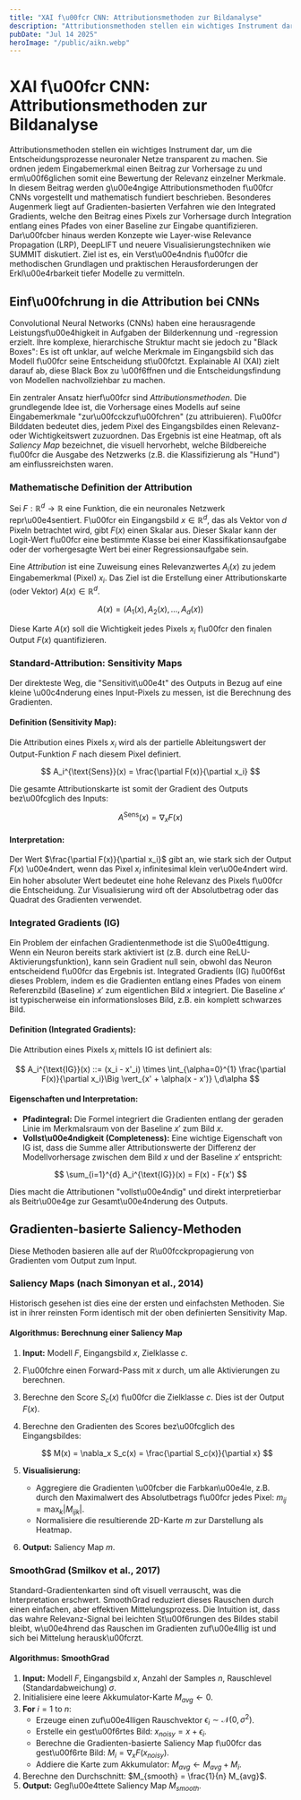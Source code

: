 ```yaml
---
title: "XAI f\u00fcr CNN: Attributionsmethoden zur Bildanalyse"
description: "Attributionsmethoden stellen ein wichtiges Instrument dar, um die Entscheidungsprozesse neuronaler Netze transparent zu machen. Sie ordnen jedem Eingabemerkmal einen Beitrag zur Vorhersage zu und erm\u00f6glichen somit eine Bewertung der Relevanz einzelner Merkmale. In diesem Beitrag werden g\u00e4ngige Attributionsmethoden f\u00fcr CNNs vorgestellt und mathematisch fundiert beschrieben. Besonderes Augenmerk liegt auf Gradienten-basierten Verfahren wie den Integrated Gradients, welche den Beitrag eines Pixels zur Vorhersage durch Integration entlang eines Pfades von einer Baseline zur Eingabe quantifizieren. Dar\u00fcber hinaus werden Konzepte wie Layer-wise Relevance Propagation (LRP), DeepLIFT und neuere Visualisierungstechniken wie SUMMIT diskutiert. Ziel ist es, ein Verst\u00e4ndnis f\u00fcr die methodischen Grundlagen und praktischen Herausforderungen der Erkl\u00e4rbarkeit tiefer Modelle zu vermitteln.."
pubDate: "Jul 14 2025"
heroImage: "/public/aikn.webp"
---
```


# XAI f\u00fcr CNN: Attributionsmethoden zur Bildanalyse

Attributionsmethoden stellen ein wichtiges Instrument dar, um die Entscheidungsprozesse neuronaler Netze transparent zu machen. Sie ordnen jedem Eingabemerkmal einen Beitrag zur Vorhersage zu und erm\u00f6glichen somit eine Bewertung der Relevanz einzelner Merkmale. In diesem Beitrag werden g\u00e4ngige Attributionsmethoden f\u00fcr CNNs vorgestellt und mathematisch fundiert beschrieben. Besonderes Augenmerk liegt auf Gradienten-basierten Verfahren wie den Integrated Gradients, welche den Beitrag eines Pixels zur Vorhersage durch Integration entlang eines Pfades von einer Baseline zur Eingabe quantifizieren. Dar\u00fcber hinaus werden Konzepte wie Layer-wise Relevance Propagation (LRP), DeepLIFT und neuere Visualisierungstechniken wie SUMMIT diskutiert. Ziel ist es, ein Verst\u00e4ndnis f\u00fcr die methodischen Grundlagen und praktischen Herausforderungen der Erkl\u00e4rbarkeit tiefer Modelle zu vermitteln.

## Einf\u00fchrung in die Attribution bei CNNs

Convolutional Neural Networks (CNNs) haben eine herausragende Leistungsf\u00e4higkeit in Aufgaben der Bilderkennung und -regression erzielt. Ihre komplexe, hierarchische Struktur macht sie jedoch zu "Black Boxes": Es ist oft unklar, auf welche Merkmale im Eingangsbild sich das Modell f\u00fcr seine Entscheidung st\u00fctzt. Explainable AI (XAI) zielt darauf ab, diese Black Box zu \u00f6ffnen und die Entscheidungsfindung von Modellen nachvollziehbar zu machen.

Ein zentraler Ansatz hierf\u00fcr sind *Attributionsmethoden*. Die grundlegende Idee ist, die Vorhersage eines Modells auf seine Eingabemerkmale "zur\u00fcckzuf\u00fchren" (zu attribuieren). F\u00fcr Bilddaten bedeutet dies, jedem Pixel des Eingangsbildes einen Relevanz- oder Wichtigkeitswert zuzuordnen. Das Ergebnis ist eine Heatmap, oft als *Saliency Map* bezeichnet, die visuell hervorhebt, welche Bildbereiche f\u00fcr die Ausgabe des Netzwerks (z.B. die Klassifizierung als "Hund") am einflussreichsten waren.

### Mathematische Definition der Attribution

Sei $F: \mathbb{R}^d \to \mathbb{R}$ eine Funktion, die ein neuronales Netzwerk repr\u00e4sentiert. F\u00fcr ein Eingangsbild $x \in \mathbb{R}^d$, das als Vektor von $d$ Pixeln betrachtet wird, gibt $F(x)$ einen Skalar aus. Dieser Skalar kann der Logit-Wert f\u00fcr eine bestimmte Klasse bei einer Klassifikationsaufgabe oder der vorhergesagte Wert bei einer Regressionsaufgabe sein.

Eine *Attribution* ist eine Zuweisung eines Relevanzwertes $A_i(x)$ zu jedem Eingabemerkmal (Pixel) $x_i$. Das Ziel ist die Erstellung einer Attributionskarte (oder Vektor) $A(x) \in \mathbb{R}^d$.

$$
A(x) = (A_1(x), A_2(x), \dots, A_d(x))
$$

Diese Karte $A(x)$ soll die Wichtigkeit jedes Pixels $x_i$ f\u00fcr den finalen Output $F(x)$ quantifizieren.

### Standard-Attribution: Sensitivity Maps

Der direkteste Weg, die "Sensitivit\u00e4t" des Outputs in Bezug auf eine kleine \u00c4nderung eines Input-Pixels zu messen, ist die Berechnung des Gradienten.

#### Definition (Sensitivity Map):

Die Attribution eines Pixels $x_i$ wird als der partielle Ableitungswert der Output-Funktion $F$ nach diesem Pixel definiert.

$$
A_i^{\text{Sens}}(x) = \frac{\partial F(x)}{\partial x_i}
$$

Die gesamte Attributionskarte ist somit der Gradient des Outputs bez\u00fcglich des Inputs:

$$
A^{\text{Sens}}(x) = \nabla_x F(x)
$$

#### Interpretation:

Der Wert $\frac{\partial F(x)}{\partial x_i}$ gibt an, wie stark sich der Output $F(x)$ \u00e4ndert, wenn das Pixel $x_i$ infinitesimal klein ver\u00e4ndert wird. Ein hoher absoluter Wert bedeutet eine hohe Relevanz des Pixels f\u00fcr die Entscheidung. Zur Visualisierung wird oft der Absolutbetrag oder das Quadrat des Gradienten verwendet.

### Integrated Gradients (IG)

Ein Problem der einfachen Gradientenmethode ist die S\u00e4ttigung. Wenn ein Neuron bereits stark aktiviert ist (z.B. durch eine ReLU-Aktivierungsfunktion), kann sein Gradient null sein, obwohl das Neuron entscheidend f\u00fcr das Ergebnis ist. Integrated Gradients (IG) l\u00f6st dieses Problem, indem es die Gradienten entlang eines Pfades von einem Referenzbild (Baseline) $x'$ zum eigentlichen Bild $x$ integriert. Die Baseline $x'$ ist typischerweise ein informationsloses Bild, z.B. ein komplett schwarzes Bild.

#### Definition (Integrated Gradients):

Die Attribution eines Pixels $x_i$ mittels IG ist definiert als:

$$
A_i^{\text{IG}}(x) ::= (x_i - x'_i) \times \int_{\alpha=0}^{1} \frac{\partial F(x)}{\partial x_i}\Big \vert_{x' + \alpha(x - x')} \,d\alpha
$$

#### Eigenschaften und Interpretation:

- **Pfadintegral:** Die Formel integriert die Gradienten entlang der geraden Linie im Merkmalsraum von der Baseline $x'$ zum Bild $x$.
- **Vollst\u00e4ndigkeit (Completeness):** Eine wichtige Eigenschaft von IG ist, dass die Summe aller Attributionswerte der Differenz der Modellvorhersage zwischen dem Bild $x$ und der Baseline $x'$ entspricht:

$$
\sum_{i=1}^{d} A_i^{\text{IG}}(x) = F(x) - F(x')
$$

Dies macht die Attributionen "vollst\u00e4ndig" und direkt interpretierbar als Beitr\u00e4ge zur Gesamt\u00e4nderung des Outputs.

## Gradienten-basierte Saliency-Methoden

Diese Methoden basieren alle auf der R\u00fcckpropagierung von Gradienten vom Output zum Input.

### Saliency Maps (nach Simonyan et al., 2014)

Historisch gesehen ist dies eine der ersten und einfachsten Methoden. Sie ist in ihrer reinsten Form identisch mit der oben definierten Sensitivity Map.

#### Algorithmus: Berechnung einer Saliency Map

1. **Input:** Modell $F$, Eingangsbild $x$, Zielklasse $c$.
2. F\u00fchre einen Forward-Pass mit $x$ durch, um alle Aktivierungen zu berechnen.
3. Berechne den Score $S_c(x)$ f\u00fcr die Zielklasse $c$. Dies ist der Output $F(x)$.
4. Berechne den Gradienten des Scores bez\u00fcglich des Eingangsbildes:

   $$
   M(x) = \nabla_x S_c(x) = \frac{\partial S_c(x)}{\partial x}
   $$

5. **Visualisierung:**
   - Aggregiere die Gradienten \u00fcber die Farbkan\u00e4le, z.B. durch den Maximalwert des Absolutbetrags f\u00fcr jedes Pixel: $m_{ij} = \max_{k} |M_{ijk}|$.
   - Normalisiere die resultierende 2D-Karte $m$ zur Darstellung als Heatmap.

6. **Output:** Saliency Map $m$.

### SmoothGrad (Smilkov et al., 2017)

Standard-Gradientenkarten sind oft visuell verrauscht, was die Interpretation erschwert. SmoothGrad reduziert dieses Rauschen durch einen einfachen, aber effektiven Mittelungsprozess. Die Intuition ist, dass das wahre Relevanz-Signal bei leichten St\u00f6rungen des Bildes stabil bleibt, w\u00e4hrend das Rauschen im Gradienten zuf\u00e4llig ist und sich bei Mittelung herausk\u00fcrzt.

#### Algorithmus: SmoothGrad

1. **Input:** Modell $F$, Eingangsbild $x$, Anzahl der Samples $n$, Rauschlevel (Standardabweichung) $\sigma$.
2. Initialisiere eine leere Akkumulator-Karte $M_{avg} \leftarrow 0$.
3. **For** $i = 1$ to $n$:
   - Erzeuge einen zuf\u00e4lligen Rauschvektor $\epsilon_i \sim \mathcal{N}(0, \sigma^2)$.
   - Erstelle ein gest\u00f6rtes Bild: $x_{noisy} = x + \epsilon_i$.
   - Berechne die Gradienten-basierte Saliency Map f\u00fcr das gest\u00f6rte Bild: $M_i = \nabla_x F(x_{noisy})$.
   - Addiere die Karte zum Akkumulator: $M_{avg} \leftarrow M_{avg} + M_i$.
4. Berechne den Durchschnitt: $M_{smooth} = \frac{1}{n} M_{avg}$.
5. **Output:** Gegl\u00e4ttete Saliency Map $M_{smooth}$.
